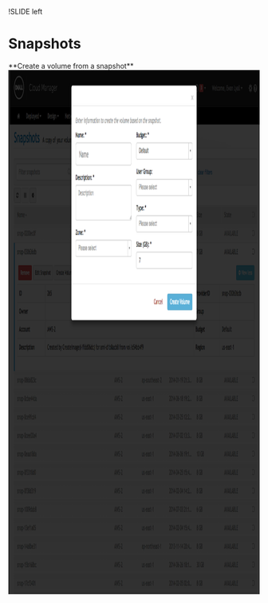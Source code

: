!SLIDE left
# Snapshots
<p></p>
**Create a volume from a snapshot**
<img src="images/snapshot_create_volume.png" height="1050" width="1200">
